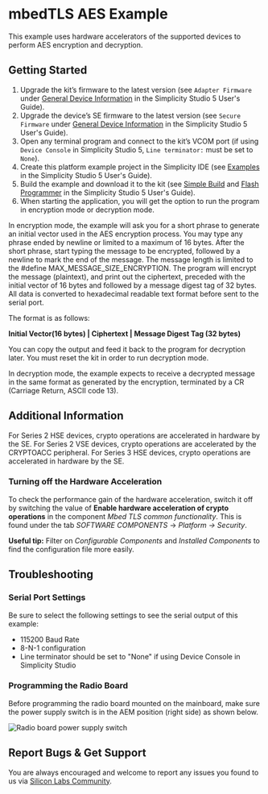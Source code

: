 #  mbedTLS AES Example

 This example uses hardware accelerators of the supported devices to perform AES encryption and decryption.

##  Getting Started

1. Upgrade the kit’s firmware to the latest version (see `Adapter Firmware` under [General Device Information](https://docs.silabs.com/simplicity-studio-5-users-guide/latest/ss-5-users-guide-about-the-launcher/welcome-and-device-tabs#general-device-information) in the Simplicity Studio 5 User's Guide).
2. Upgrade the device’s SE firmware to the latest version (see `Secure Firmware` under [General Device Information](https://docs.silabs.com/simplicity-studio-5-users-guide/latest/ss-5-users-guide-about-the-launcher/welcome-and-device-tabs#general-device-information) in the Simplicity Studio 5 User's Guide).
3. Open any terminal program and connect to the kit’s VCOM port (if using `Device Console` in Simplicity Studio 5, `Line terminator:` must be set to `None`).
4. Create this platform example project in the Simplicity IDE (see [Examples](https://docs.silabs.com/simplicity-studio-5-users-guide/latest/ss-5-users-guide-getting-started/start-a-project#examples) in the Simplicity Studio 5 User's Guide).
5. Build the example and download it to the kit (see [Simple Build](https://docs.silabs.com/simplicity-studio-5-users-guide/latest/ss-5-users-guide-building-and-flashing/building#simple-build) and [Flash Programmer](https://docs.silabs.com/simplicity-studio-5-users-guide/latest/ss-5-users-guide-building-and-flashing/flashing#flash-programmer) in the Simplicity Studio 5 User's Guide).
6. When starting the application, you will get the option to run the program in encryption mode or decryption mode.

 In encryption mode, the example will ask you for a short phrase to generate an initial vector
 used in the AES encryption process. You may type any phrase ended by newline or limited to a maximum
 of 16 bytes. After the short phrase, start typing the message to be encrypted, followed
 by a newline to mark the end of the message. The message length is limited to the #define
 MAX\_MESSAGE\_SIZE\_ENCRYPTION. The program will encrypt the message (plaintext), and print out the
 ciphertext, preceded with the initial vector of 16 bytes and followed by a message digest tag of 32 bytes.
 All data is converted to hexadecimal readable text format before sent to the serial port.

 The format is as follows:
 
 **Initial Vector(16 bytes) | Ciphertext | Message Digest Tag (32 bytes)**

 You can copy the output and feed it back to the program for decryption later. You must
 reset the kit in order to run decryption mode.

 In decryption mode, the example expects to receive a decrypted message in the same format as
 generated by the encryption, terminated by a CR (Carriage Return, ASCII code 13).

##  Additional Information

 For Series 2 HSE devices, crypto operations are accelerated in hardware by the SE. 
 For Series 2 VSE devices, crypto operations are accelerated by the CRYPTOACC peripheral.
 For Series 3 HSE devices, crypto operations are accelerated in hardware by the SE. 
 
###  Turning off the Hardware Acceleration

To check the performance gain of the hardware acceleration, switch it off by
switching the value of **Enable hardware acceleration of crypto operations** in the component *Mbed TLS
common functionality*. This is found under the tab *SOFTWARE COMPONENTS* → *Platform
→ Security*. 

**Useful tip:** Filter on *Configurable Components* and *Installed Components* to
 find the configuration file more easily.

## Troubleshooting

### Serial Port Settings

Be sure to select the following settings to see the serial output of this example:

* 115200 Baud Rate 
* 8-N-1 configuration
* Line terminator should be set to "None" if using Device Console in Simplicity Studio

### Programming the Radio Board

Before programming the radio board mounted on the mainboard, make sure the power supply switch is in the AEM position (right side) as shown below.

![Radio board power supply switch](image/readme_img0.png)

## Report Bugs & Get Support

You are always encouraged and welcome to report any issues you found to us via [Silicon Labs Community](https://community.silabs.com/).